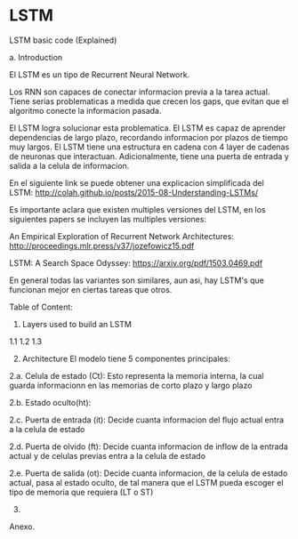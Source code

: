 # LSTM
LSTM basic code (Explained)

a. Introduction

El LSTM es un tipo de Recurrent Neural Network. 

Los RNN son capaces de conectar informacion previa a la tarea actual. Tiene serias problematicas 
a medida que crecen los gaps, que evitan que el algoritmo conecte la informacion pasada. 

El LSTM logra solucionar esta problematica. El LSTM es capaz de aprender dependencias de largo plazo, recordando informacion por
plazos de tiempo muy largos. El LSTM tiene una estructura en cadena con 4 layer de cadenas de neuronas que interactuan. Adicionalmente, tiene una puerta de entrada y salida a la celula de informacion. 

En el siguiente link se puede obtener una explicacion simplificada del LSTM: 
http://colah.github.io/posts/2015-08-Understanding-LSTMs/

Es importante aclara que existen multiples versiones del LSTM, en los siguientes papers se incluyen las multiples versiones: 

An Empirical Exploration of Recurrent Network Architectures:
http://proceedings.mlr.press/v37/jozefowicz15.pdf

LSTM: A Search Space Odyssey:
https://arxiv.org/pdf/1503.0469.pdf

En general todas las variantes son similares, aun asi, hay LSTM's que funcionan mejor en ciertas tareas que otros.  


Table of Content:

1. Layers used to build an LSTM

  1.1
  1.2
  1.3

2. Architecture
El modelo tiene 5 componentes principales: 

2.a. Celula de estado (Ct): Esto representa la memoria interna, la cual guarda informacionn en las memorias de corto plazo y largo plazo

2.b. Estado oculto(ht): 

2.c. Puerta de entrada (it): Decide cuanta informacion del flujo actual entra a la celula de estado

2.d. Puerta de olvido (ft): Decide cuanta informacion de inflow de la entrada actual y de celulas previas entra a la celula de estado

2.e. Puerta de salida (ot): Decide cuanta informacion, de la celula de estado actual, pasa al estado oculto, de tal manera que el LSTM 
pueda escoger el tipo de memoria que requiera (LT o ST)

3.
Anexo. 
